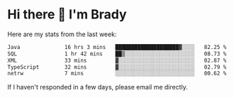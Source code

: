 # Hi there 👋 I'm Brady

Here are my stats from the last week:
<!--START_SECTION:waka-->

```txt
Java              16 hrs 3 mins   ████████████████████▓░░░░   82.25 %
SQL               1 hr 42 mins    ██▒░░░░░░░░░░░░░░░░░░░░░░   08.73 %
XML               33 mins         ▓░░░░░░░░░░░░░░░░░░░░░░░░   02.87 %
TypeScript        32 mins         ▓░░░░░░░░░░░░░░░░░░░░░░░░   02.79 %
netrw             7 mins          ░░░░░░░░░░░░░░░░░░░░░░░░░   00.62 %
```

<!--END_SECTION:waka-->

If I haven't responded in a few days, please email me directly. 
